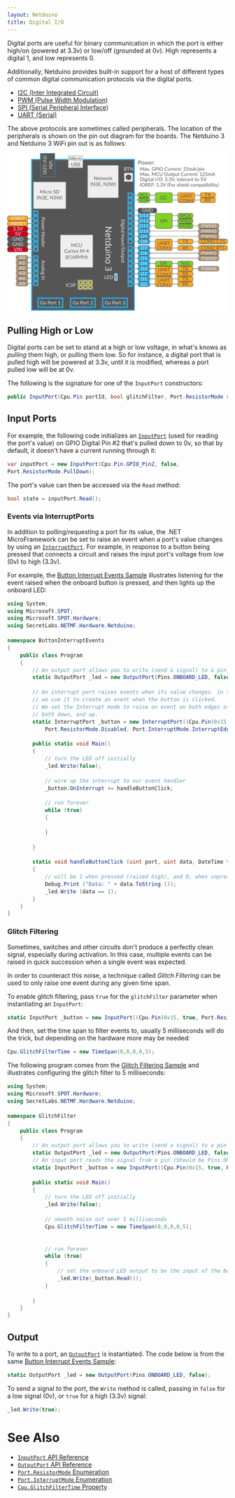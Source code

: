```yaml
---
layout: Netduino
title: Digital I/O
---
```


Digital ports are useful for binary communication in which the port is either high/on (powered at 3.3v) or low/off (grounded at 0v). High represents a digital 1, and low represents 0. 

Additionally, Netduino provides built-in support for a host of different types of common digital communication protocols via the digital ports. 

* [I2C (Inter Integrated Circuit)](I2C/)
* [PWM (Pulse Width Modulation)](PWM/)
* [SPI (Serial Peripheral Interface)](SPI/) 
* [UART (Serial)](UART/)

The above protocols are sometimes called peripherals.  The location of the peripherals is shown on the pin out diagram for the boards.  The Netduino 3 and Netduino 3 WiFi pin out is as follows:

![](../../About/Netduino3_Pinout.svg)

## Pulling High or Low

Digital ports can be set to stand at a high or low voltage, in what's knows as _pulling_ them high, or pulling them low. So for instance, a digital port that is pulled high will be powered at 3.3v, until it is modified, whereas a port pulled low will be at 0v.

The following is the signature for one of the `InputPort` constructors:

```csharp
public InputPort(Cpu.Pin portId, bool glitchFilter, Port.ResistorMode resistor);
```

## Input Ports

For example, the following code initializes an [`InputPort`](https://msdn.microsoft.com/en-us/library/microsoft.spot.hardware.inputport(v=vs.102).aspx) (used for reading the port's value) on GPIO Digital Pin #2 that's pulled down to 0v, so that by default, it doesn't have a current running through it:


```csharp
var inputPort = new InputPort(Cpu.Pin.GPIO_Pin2, false,
Port.ResistorMode.PullDown);
```

The port's value can then be accessed via the `Read` method:

```csharp
bool state = inputPort.Read();
```

### Events via InterruptPorts

In addition to polling/requesting a port for its value, the .NET MicroFramework can be set to raise an event when a port's value changes by using an [`InterruptPort`](https://msdn.microsoft.com/en-us/library/microsoft.spot.hardware.interruptport(v=vs.102).aspx). For example, in response to a button being pressed that connects a circuit and raises the input port's voltage from low (0v) to high (3.3v).

For example, the [Button Interrupt Events Sample](/Samples/Netduino/ButtonInteruptEvents) illustrates listening for the event raised when the onboard button is pressed, and then lights up the onboard LED:

```csharp
using System;
using Microsoft.SPOT;
using Microsoft.SPOT.Hardware;
using SecretLabs.NETMF.Hardware.Netduino;

namespace ButtonInterruptEvents
{
	public class Program
	{
		// An output port allows you to write (send a signal) to a pin
		static OutputPort _led = new OutputPort(Pins.ONBOARD_LED, false);

		// An interrupt port raises events when its value changes. in this case, 
		// we use it to create an event when the button is clicked.
		// We set the Interrupt mode to raise an event on both edges of the signal;
		// both down, and up.
		static InterruptPort _button = new InterruptPort((Cpu.Pin)0x15, false, 
			Port.ResistorMode.Disabled, Port.InterruptMode.InterruptEdgeBoth );
		
		public static void Main()
		{
			// turn the LED off initially
			_led.Write(false);

			// wire up the interrupt to our event handler
			_button.OnInterrupt += handleButtonClick;

			// run forever
			while (true)
			{
				
			}

		}

		static void handleButtonClick (uint port, uint data, DateTime time)
		{
			// will be 1 when pressed (raised high), and 0, when unpressed
			Debug.Print ("Data: " + data.ToString ());
			_led.Write (data == 1);
		}
	}
}
```

### Glitch Filtering

Sometimes, switches and other circuits don't produce a perfectly clean signal, especially during activation. In this case, multiple events can be raised in quick succession when a single event was expected.

In order to counteract this noise, a technique called _Glitch Filtering_ can be used to only raise one event during any given time span.

To enable glitch filtering, pass `true` for the `glitchFilter` parameter when instantiating an `InputPort`:

```csharp
static InputPort _button = new InputPort((Cpu.Pin)0x15, true, Port.ResistorMode.Disabled);
```

And then, set the time span to filter events to, usually 5 milliseconds will do the trick, but depending on the hardware more may be needed:

```csharp
Cpu.GlitchFilterTime = new TimeSpan(0,0,0,0,5);
```

The following program comes from the [Glitch Filtering Sample](/Samples/Netduino/GlitchFilter) and illustrates configuring the glitch filter to 5 milliseconds:

```csharp
using System;
using Microsoft.SPOT.Hardware;
using SecretLabs.NETMF.Hardware.Netduino;

namespace GlitchFilter
{
	public class Program
	{
		// An output port allows you to write (send a signal) to a pin
		static OutputPort _led = new OutputPort(Pins.ONBOARD_LED, false);
		// An input port reads the signal from a pin (Should be Pins.ONBOARD_BTN, but there is a bug)
		static InputPort _button = new InputPort((Cpu.Pin)0x15, true, Port.ResistorMode.Disabled);

		public static void Main()
		{
			// turn the LED off initially
			_led.Write(false);

			// smooth noise out over 5 milliseconds
			Cpu.GlitchFilterTime = new TimeSpan(0,0,0,0,5);


			// run forever
			while (true)
			{
				// set the onboard LED output to be the input of the button
				_led.Write(_button.Read());
			}

		}
	}
}
```

## Output

To write to a port, an [`OutputPort`](https://msdn.microsoft.com/en-us/library/microsoft.spot.hardware.outputport(v=vs.102).aspx) is instantiated. The code below is from the same [Button Interrupt Events Sample](/Samples/Netduino/ButtonInteruptEvents):

```csharp
static OutputPort _led = new OutputPort(Pins.ONBOARD_LED, false);
```

To send a signal to the port, the `Write` method is called, passing in `false` for a low signal (0v), or `true` for a high (3.3v) signal:

```csharp
_led.Write(true); 
```

# See Also

* [`InputPort` API Reference](https://msdn.microsoft.com/en-us/library/microsoft.spot.hardware.inputport(v=vs.102).aspx)
* [`OutputPort` API Reference](https://msdn.microsoft.com/en-us/library/microsoft.spot.hardware.outputport(v=vs.102).aspx)
* [`Port.ResistorMode` Enumeration](https://msdn.microsoft.com/en-us/library/microsoft.spot.hardware.port.resistormode(v=vs.102).aspx)
* [`Port.InterruptMode` Enumeration](https://msdn.microsoft.com/en-us/library/microsoft.spot.hardware.port.interruptmode(v=vs.102).aspx)
* [`Cpu.GlitchFilterTime` Property](https://msdn.microsoft.com/en-us/library/microsoft.spot.hardware.cpu.glitchfiltertime(v=vs.102).aspx)
